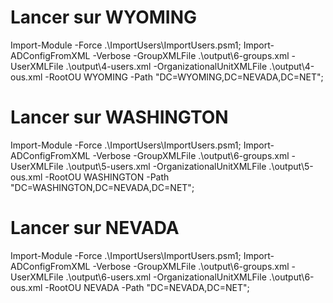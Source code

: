# Lancer sur WYOMING
Import-Module -Force .\ImportUsers\ImportUsers.psm1;
Import-ADConfigFromXML -Verbose -GroupXMLFile .\output\6-groups.xml -UserXMLFile .\output\4-users.xml -OrganizationalUnitXMLFile .\output\4-ous.xml -RootOU WYOMING -Path "DC=WYOMING,DC=NEVADA,DC=NET";

# Lancer sur WASHINGTON
Import-Module -Force .\ImportUsers\ImportUsers.psm1;
Import-ADConfigFromXML -Verbose -GroupXMLFile .\output\6-groups.xml -UserXMLFile .\output\5-users.xml -OrganizationalUnitXMLFile .\output\5-ous.xml -RootOU WASHINGTON -Path "DC=WASHINGTON,DC=NEVADA,DC=NET";

# Lancer sur NEVADA
Import-Module -Force .\ImportUsers\ImportUsers.psm1;
Import-ADConfigFromXML -Verbose -GroupXMLFile .\output\6-groups.xml -UserXMLFile .\output\6-users.xml -OrganizationalUnitXMLFile .\output\6-ous.xml -RootOU NEVADA -Path "DC=NEVADA,DC=NET";
